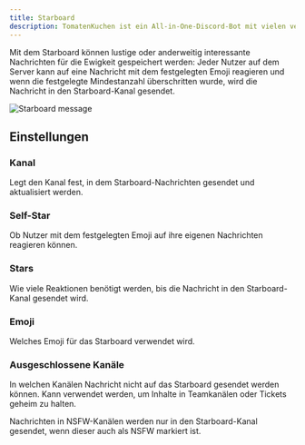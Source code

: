 ```yaml
---
title: Starboard
description: TomatenKuchen ist ein All-in-One-Discord-Bot mit vielen verschiedenen Funktionen. Erklärt die Funktionen und Einstellungen des Starboards
---
```


Mit dem Starboard können lustige oder anderweitig interessante Nachrichten für die Ewigkeit gespeichert werden: Jeder Nutzer auf dem Server kann auf eine Nachricht mit dem festgelegten Emoji reagieren und wenn die festgelegte Mindestanzahl überschritten wurde, wird die Nachricht in den Starboard-Kanal gesendet.

![Starboard message](/img/starboard.png)

## Einstellungen

### Kanal
Legt den Kanal fest, in dem Starboard-Nachrichten gesendet und aktualisiert werden.

### Self-Star
Ob Nutzer mit dem festgelegten Emoji auf ihre eigenen Nachrichten reagieren können.

### Stars
Wie viele Reaktionen benötigt werden, bis die Nachricht in den Starboard-Kanal gesendet wird.

### Emoji
Welches Emoji für das Starboard verwendet wird.

### Ausgeschlossene Kanäle
In welchen Kanälen Nachricht nicht auf das Starboard gesendet werden können. Kann verwendet werden, um Inhalte in Teamkanälen oder Tickets geheim zu halten.

Nachrichten in NSFW-Kanälen werden nur in den Starboard-Kanal gesendet, wenn dieser auch als NSFW markiert ist.

